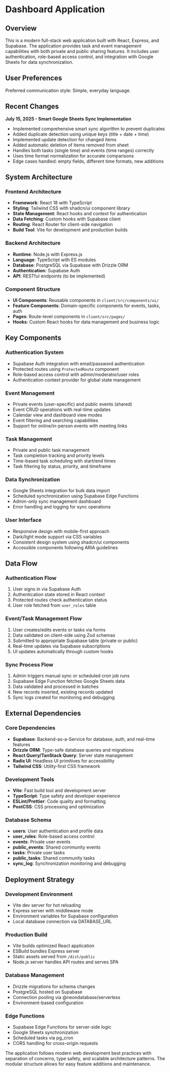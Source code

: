 # Dashboard Application

## Overview

This is a modern full-stack web application built with React, Express, and Supabase. The application provides task and event management capabilities with both private and public sharing features. It includes user authentication, role-based access control, and integration with Google Sheets for data synchronization.

## User Preferences

Preferred communication style: Simple, everyday language.

## Recent Changes

**July 15, 2025 - Smart Google Sheets Sync Implementation**
- Implemented comprehensive smart sync algorithm to prevent duplicates
- Added duplicate detection using unique keys (title + date + time)
- Implemented update detection for changed items
- Added automatic deletion of items removed from sheet
- Handles both tasks (single time) and events (time ranges) correctly
- Uses time format normalization for accurate comparisons
- Edge cases handled: empty fields, different time formats, new additions

## System Architecture

### Frontend Architecture
- **Framework**: React 18 with TypeScript
- **Styling**: Tailwind CSS with shadcn/ui component library
- **State Management**: React hooks and context for authentication
- **Data Fetching**: Custom hooks with Supabase client
- **Routing**: React Router for client-side navigation
- **Build Tool**: Vite for development and production builds

### Backend Architecture
- **Runtime**: Node.js with Express.js
- **Language**: TypeScript with ES modules
- **Database**: PostgreSQL via Supabase with Drizzle ORM
- **Authentication**: Supabase Auth
- **API**: RESTful endpoints (to be implemented)

### Component Structure
- **UI Components**: Reusable components in `client/src/components/ui/`
- **Feature Components**: Domain-specific components for events, tasks, auth
- **Pages**: Route-level components in `client/src/pages/`
- **Hooks**: Custom React hooks for data management and business logic

## Key Components

### Authentication System
- Supabase Auth integration with email/password authentication
- Protected routes using `ProtectedRoute` component
- Role-based access control with admin/moderator/user roles
- Authentication context provider for global state management

### Event Management
- Private events (user-specific) and public events (shared)
- Event CRUD operations with real-time updates
- Calendar view and dashboard view modes
- Event filtering and searching capabilities
- Support for online/in-person events with meeting links

### Task Management
- Private and public task management
- Task completion tracking and priority levels
- Time-based task scheduling with start/end times
- Task filtering by status, priority, and timeframe

### Data Synchronization
- Google Sheets integration for bulk data import
- Scheduled synchronization using Supabase Edge Functions
- Admin-only sync management dashboard
- Error handling and logging for sync operations

### User Interface
- Responsive design with mobile-first approach
- Dark/light mode support via CSS variables
- Consistent design system using shadcn/ui components
- Accessible components following ARIA guidelines

## Data Flow

### Authentication Flow
1. User signs in via Supabase Auth
2. Authentication state stored in React context
3. Protected routes check authentication status
4. User role fetched from `user_roles` table

### Event/Task Management Flow
1. User creates/edits events or tasks via forms
2. Data validated on client-side using Zod schemas
3. Submitted to appropriate Supabase table (private or public)
4. Real-time updates via Supabase subscriptions
5. UI updates automatically through custom hooks

### Sync Process Flow
1. Admin triggers manual sync or scheduled cron job runs
2. Supabase Edge Function fetches Google Sheets data
3. Data validated and processed in batches
4. New records inserted, existing records updated
5. Sync logs created for monitoring and debugging

## External Dependencies

### Core Dependencies
- **Supabase**: Backend-as-a-Service for database, auth, and real-time features
- **Drizzle ORM**: Type-safe database queries and migrations
- **React Query/TanStack Query**: Server state management
- **Radix UI**: Headless UI primitives for accessibility
- **Tailwind CSS**: Utility-first CSS framework

### Development Tools
- **Vite**: Fast build tool and development server
- **TypeScript**: Type safety and developer experience
- **ESLint/Prettier**: Code quality and formatting
- **PostCSS**: CSS processing and optimization

### Database Schema
- **users**: User authentication and profile data
- **user_roles**: Role-based access control
- **events**: Private user events
- **public_events**: Shared community events
- **tasks**: Private user tasks
- **public_tasks**: Shared community tasks
- **sync_log**: Synchronization monitoring and debugging

## Deployment Strategy

### Development Environment
- Vite dev server for hot reloading
- Express server with middleware mode
- Environment variables for Supabase configuration
- Local database connection via DATABASE_URL

### Production Build
- Vite builds optimized React application
- ESBuild bundles Express server
- Static assets served from `/dist/public`
- Node.js server handles API routes and serves SPA

### Database Management
- Drizzle migrations for schema changes
- PostgreSQL hosted on Supabase
- Connection pooling via @neondatabase/serverless
- Environment-based configuration

### Edge Functions
- Supabase Edge Functions for server-side logic
- Google Sheets synchronization
- Scheduled tasks via pg_cron
- CORS handling for cross-origin requests

The application follows modern web development best practices with separation of concerns, type safety, and scalable architecture patterns. The modular structure allows for easy feature additions and maintenance.